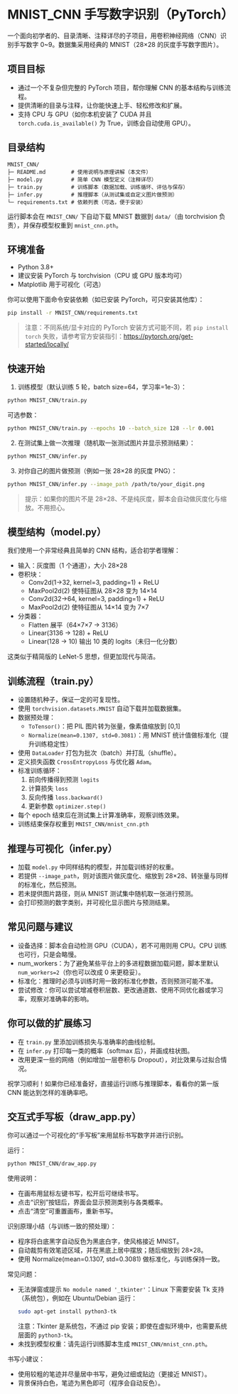 # MNIST_CNN 手写数字识别（PyTorch）

一个面向初学者的、目录清晰、注释详尽的子项目，用卷积神经网络（CNN）识别手写数字 0~9。数据集采用经典的 MNIST（28×28 的灰度手写数字图片）。

## 项目目标

- 通过一个不复杂但完整的 PyTorch 项目，帮你理解 CNN 的基本结构与训练流程。
- 提供清晰的目录与注释，让你能快速上手、轻松修改和扩展。
- 支持 CPU 与 GPU（如你本机安装了 CUDA 并且 `torch.cuda.is_available()` 为 True，训练会自动使用 GPU）。

## 目录结构

```
MNIST_CNN/
├─ README.md        # 使用说明与原理讲解（本文件）
├─ model.py         # 简单 CNN 模型定义（注释详尽）
├─ train.py         # 训练脚本（数据加载、训练循环、评估与保存）
├─ infer.py         # 推理脚本（从测试集或自定义图片做预测）
└─ requirements.txt # 依赖列表（可选，便于安装）
```

运行脚本会在 `MNIST_CNN/` 下自动下载 MNIST 数据到 `data/`（由 torchvision 负责），并保存模型权重到 `mnist_cnn.pth`。

## 环境准备

- Python 3.8+
- 建议安装 PyTorch 与 torchvision（CPU 或 GPU 版本均可）
- Matplotlib 用于可视化（可选）

你可以使用下面命令安装依赖（如已安装 PyTorch，可只安装其他库）：
```bash
pip install -r MNIST_CNN/requirements.txt
```

> 注意：不同系统/显卡对应的 PyTorch 安装方式可能不同，若 `pip install torch` 失败，请参考官方安装指引：https://pytorch.org/get-started/locally/

## 快速开始

1) 训练模型（默认训练 5 轮，batch size=64，学习率=1e-3）：
```bash
python MNIST_CNN/train.py
```

可选参数：
```bash
python MNIST_CNN/train.py --epochs 10 --batch_size 128 --lr 0.001
```

2) 在测试集上做一次推理（随机取一张测试图片并显示预测结果）：
```bash
python MNIST_CNN/infer.py
```

3) 对你自己的图片做预测（例如一张 28×28 的灰度 PNG）：
```bash
python MNIST_CNN/infer.py --image_path /path/to/your_digit.png
```

> 提示：如果你的图片不是 28×28、不是纯灰度，脚本会自动做灰度化与缩放。不用担心。

## 模型结构（model.py）

我们使用一个非常经典且简单的 CNN 结构，适合初学者理解：

- 输入：灰度图（1 个通道），大小 28×28
- 卷积块：
  - Conv2d(1→32, kernel=3, padding=1) + ReLU
  - MaxPool2d(2) 使特征图从 28×28 变为 14×14
  - Conv2d(32→64, kernel=3, padding=1) + ReLU
  - MaxPool2d(2) 使特征图从 14×14 变为 7×7
- 分类器：
  - Flatten 展平（64×7×7 → 3136）
  - Linear(3136 → 128) + ReLU
  - Linear(128 → 10) 输出 10 类的 logits（未归一化分数）

这类似于精简版的 LeNet-5 思想，但更加现代与简洁。

## 训练流程（train.py）

- 设置随机种子，保证一定的可复现性。
- 使用 `torchvision.datasets.MNIST` 自动下载并加载数据集。
- 数据预处理：
  - `ToTensor()`：把 PIL 图片转为张量，像素值缩放到 [0,1]
  - `Normalize(mean=0.1307, std=0.3081)`：用 MNIST 统计值做标准化（提升训练稳定性）
- 使用 `DataLoader` 打包为批次（batch）并打乱（shuffle）。
- 定义损失函数 `CrossEntropyLoss` 与优化器 `Adam`。
- 标准训练循环：
  1. 前向传播得到预测 `logits`
  2. 计算损失 `loss`
  3. 反向传播 `loss.backward()`
  4. 更新参数 `optimizer.step()`
- 每个 epoch 结束后在测试集上计算准确率，观察训练效果。
- 训练结束保存权重到 `MNIST_CNN/mnist_cnn.pth`

## 推理与可视化（infer.py）

- 加载 `model.py` 中同样结构的模型，并加载训练好的权重。
- 若提供 `--image_path`，则对该图片做灰度化、缩放到 28×28、转张量与同样的标准化，然后预测。
- 若未提供图片路径，则从 MNIST 测试集中随机取一张进行预测。
- 会打印预测的数字类别，并可视化显示图片与预测结果。

## 常见问题与建议

- 设备选择：脚本会自动检测 GPU（CUDA），若不可用则用 CPU。CPU 训练也可行，只是会略慢。
- num_workers：为了避免某些平台上的多进程数据加载问题，脚本里默认 `num_workers=2`（你也可以改成 0 来更稳妥）。
- 标准化：推理时必须与训练时用一致的标准化参数，否则预测可能不准。
- 尝试修改：你可以尝试增减卷积层数、更改通道数、使用不同优化器或学习率，观察对准确率的影响。

## 你可以做的扩展练习

- 在 `train.py` 里添加训练损失与准确率的曲线绘制。
- 在 `infer.py` 打印每一类的概率（softmax 后），并画成柱状图。
- 改用更深一些的网络（例如增加一层卷积与 Dropout），对比效果与过拟合情况。

祝学习顺利！如果你已经准备好，直接运行训练与推理脚本，看看你的第一版 CNN 能达到怎样的准确率吧。

## 交互式手写板（draw_app.py）

你可以通过一个可视化的“手写板”来用鼠标书写数字并进行识别。

运行：
```bash
python MNIST_CNN/draw_app.py
```

使用说明：
- 在画布用鼠标左键书写，松开后可继续书写。
- 点击“识别”按钮后，界面会显示预测类别与各类概率。
- 点击“清空”可重置画布，重新书写。

识别原理小结（与训练一致的预处理）：
- 程序将白底黑字自动反色为黑底白字，使风格接近 MNIST。
- 自动裁剪有效笔迹区域，并在黑底上居中摆放；随后缩放到 28×28。
- 使用 Normalize(mean=0.1307, std=0.3081) 做标准化，与训练保持一致。

常见问题：
- 无法弹窗或提示 `No module named '_tkinter'`：Linux 下需要安装 Tk 支持（系统包），例如在 Ubuntu/Debian 运行：
  ```bash
  sudo apt-get install python3-tk
  ```
  注意：Tkinter 是系统包，不通过 pip 安装；即使在虚拟环境中，也需要系统层面的 `python3-tk`。
- 未找到模型权重：请先运行训练脚本生成 `MNIST_CNN/mnist_cnn.pth`。

书写小建议：
- 使用较粗的笔迹并尽量居中书写，避免过细或贴边（更接近 MNIST）。
- 背景保持白色，笔迹为黑色即可（程序会自动反色）。
